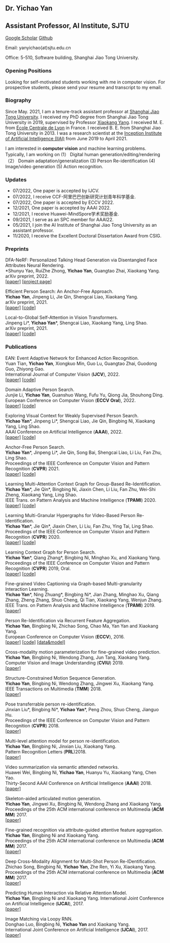 ## Dr. Yichao Yan 

## Assistant Professor, AI Institute, SJTU

[Google Scholar](https://scholar.google.com/citations?user=ZPHMMRkAAAAJ&hl=zh-CN)  [Github](https://github.com/daodaofr)

Email: yanyichao(at)sjtu.edu.cn

Office: 5-510, Software building, Shanghai Jiao Tong University.


### Opening Positions
Looking for self-motivated students working with me in computer vision. For prospective students, please send your resume and transcript to my email.


### Biography

Since May. 2021, I am a tenure-track assistant professor at [Shanghai Jiao Tong University](http://www.sjtu.edu.cn). I received my PhD degree from Shanghai Jiao Tong University in 2019, supervised by Professor [Xiaokang Yang](https://scholar.google.com/citations?user=yDEavdMAAAAJ&hl=en). I received M. E. from [École Centrale de Lyon](https://www.ec-lyon.fr/) in France. I received B. E. from Shanghai Jiao Tong University in 2013. I was a research scientist at the [Inception Institute of Artificial Intelligence (IIAI)](https://www.inceptioniai.org/) from June 2019 to April 2021.

I am interested in **computer vision** and machine learning problems. Typically, I am working on (1） Digital human generation/editing/rendering （2） Domain adaptation/generalization (3) Person Re-identification  (4) Image/video generation (5) Action recognition.


### Updates
- 07/2022, One paper is accepted by IJCV.
- 07/2022, I receive CCF-阿里巴巴创新研究计划青年科学基金.
- 07/2022, One paper is accepted by ECCV 2022.
- 12/2021, One paper is accepted by AAAI 2022.
- 12/2021, I receive Huawei-MindSpore学术奖励基金.
- 09/2021, I serve as an SPC member for AAAI22.
- 05/2021, I join the AI Institute of Shanghai Jiao Tong University as an assistant professor.
- 11/2020, I receive the Excellent Doctoral Dissertation Award from CSIG.

### Preprints
DFA-NeRF: Personalized Talking Head Generation via Disentangled Face Attributes Neural Rendering.  
*Shunyu Yao, RuiZhe Zhong, **Yichao Yan**, Guangtao Zhai, Xiaokang Yang.  
arXiv preprint, 2022.  
[[paper]](https://arxiv.org/abs/2201.00791) [[project page]](https://zerzerzerz.github.io/DFA-NeRF)

Efficient Person Search: An Anchor-Free Approach.  
**Yichao Yan**, Jinpeng Li, Jie Qin, Shengcai Liao, Xiaokang Yang.  
arXiv preprint, 2021.  
[[paper]](https://arxiv.org/abs/2109.00211) [[code]](https://github.com/daodaofr/AlignPS)  


Local-to-Global Self-Attention in Vision Transformers.    
Jinpeng Li\*, **Yichao Yan**\*, Shengcai Liao, Xiaokang Yang, Ling Shao.  
arXiv preprint, 2021.  
[[paper]](https://arxiv.org/abs/2107.04735) [[code]](https://github.com/ljpadam/LG-Transformer)

### Publications

EAN: Event Adaptive Network for Enhanced Action Recognition.  
Yuan Tian,  **Yichao Yan**, Xiongkuo Min, Guo Lu, Guangtao Zhai, Guodong Guo, Zhiyong Gao.  
International Journal of Computer Vision (**IJCV**), 2022.  
[[paper]](https://arxiv.org/abs/2107.10771) [[code]](https://github.com/tianyuan168326/EAN-Pytorch)  


Domain Adaptive Person Search.  
Junjie Li, **Yichao Yan**, Guanshuo Wang, Fufu Yu, Qiong Jia, Shouhong Ding.  
European Conference on Computer Vision (**ECCV Oral**), 2022.   
[[paper](https://arxiv.org/pdf/2207.11898.pdf)]  [[code](https://github.com/caposerenity/DAPS)]  


Exploring Visual Context for Weakly Supervised Person Search.  
**Yichao Yan**\*, Jinpeng Li\*, Shengcai Liao, Jie Qin, Bingbing Ni, Xiaokang Yang, Ling Shao.  
AAAI Conference on Artificial Intelligence (**AAAI**), 2022.  
[[paper]](https://arxiv.org/abs/2106.10506) [[code]](https://github.com/ljpadam/CGPS)  


Anchor-Free Person Search.  
**Yichao Yan**\*, Jinpeng Li\*, Jie Qin, Song Bai, Shengcai Liao, Li Liu, Fan Zhu, Ling Shao.  
Proceedings of the IEEE Conference on Computer Vision and Pattern Recognition (**CVPR**) 2021.  
[[paper]](https://arxiv.org/abs/2103.11617) [[code]](https://github.com/daodaofr/AlignPS)  


Learning Multi-Attention Context Graph for Group-Based Re-Identification.  
**Yichao Yan**\*, Jie Qin\*, Bingbing Ni, Jiaxin Chen, Li Liu, Fan Zhu, Wei-Shi Zheng, Xiaokang Yang, Ling Shao.  
IEEE Trans. on Pattern Analysis and Machine Intelligence (**TPAMI**) 2020.  
[[paper]](https://arxiv.org/abs/2104.14236)  [[code]](https://github.com/daodaofr/group_reid)  


Learning Multi-Granular Hypergraphs for Video-Based Person Re-Identification.   
**Yichao Yan**\*, Jie Qin\*, Jiaxin Chen, Li Liu, Fan Zhu, Ying Tai, Ling Shao.  
Proceedings of the IEEE Conference on Computer Vision and Pattern Recognition (**CVPR**) 2020.  
[[paper]](https://openaccess.thecvf.com/content_CVPR_2020/papers/Yan_Learning_Multi-Granular_Hypergraphs_for_Video-Based_Person_Re-Identification_CVPR_2020_paper.pdf)  [[code]](https://github.com/daodaofr/hypergraph_reid) 


Learning Context Graph for Person Search.  
**Yichao Yan**\*, Qiang Zhang\*, Bingbing Ni, Minghao Xu, and Xiaokang Yang.  
Proceedings of the IEEE Conference on Computer Vision and Pattern Recognition (**CVPR**) 2019, Oral.  
[[paper]](https://arxiv.org/abs/1904.01830)  [[code]](https://github.com/sjtuzq/person_search_gcn)


Fine-grained Video Captioning via Graph-based Multi-granularity Interaction Learning.  
**Yichao Yan**\*, Ning Zhuang\*, Bingbing Ni\*, Jian Zhang, Minghao Xu, Qiang Zhang, Zheng Zhang, Shuo Cheng, Qi Tian, Xiaokang Yang, Wenjun Zhang.  
IEEE Trans. on Pattern Analysis and Machine Intelligence (**TPAMI**) 2019.  
[[paper]](https://ieeexplore.ieee.org/document/8865609)



Person Re-Identification via Recurrent Feature Aggregation.  
**Yichao Yan**, Bingbing Ni, Zhichao Song, Chao Ma, Yan Yan and Xiaokang Yang.  
European Conference on Computer Vision (**ECCV**), 2016.  
[[paper]](https://drive.google.com/open?id=0ByS8YXR7ycXHU1ZwSXNPWUNtNFU) [[code]](https://github.com/daodaofr/caffe-re-id) [[data&model]](https://drive.google.com/open?id=0ByS8YXR7ycXHMGtJSkRLQUVlcmM)



Cross-modality motion parameterization for fine-grained video prediction.  
**Yichao Yan**, Bingbing Ni, Wendong Zhang, Jun Tang, Xiaokang Yang.  
Computer Vision and Image Understanding (**CVIU**) 2019.  
[[paper]](https://www.sciencedirect.com/science/article/abs/pii/S1077314219300426) 



Structure-Constrained Motion Sequence Generation.  
**Yichao Yan**, Bingbing Ni, Wendong Zhang, Jingwei Xu, Xiaokang Yang.  
IEEE Transactions on Multimedia (**TMM**) 2018.  
[[paper]](https://ieeexplore.ieee.org/abstract/document/8565937)



Pose transferrable person re-identification.  
Jinxian Liu\*, Bingbing Ni\*, **Yichao Yan**\*, Peng Zhou, Shuo Cheng, Jianguo Hu.  
Proceedings of the IEEE Conference on Computer Vision and Pattern Recognition (**CVPR**) 2018.  
[[paper]](http://openaccess.thecvf.com/content_cvpr_2018/html/Liu_Pose_Transferrable_Person_CVPR_2018_paper.html)



Multi-level attention model for person re-identification.  
**Yichao Yan**, Bingbing Ni, Jinxian Liu, Xiaokang Yang.  
Pattern Recognition Letters (**PRL**)2018.  
[[paper]](https://www.sciencedirect.com/science/article/abs/pii/S0167865518304562)



Video summarization via semantic attended networks.  
Huawei Wei, Bingbing Ni, **Yichao Yan**, Huanyu Yu, Xiaokang Yang, Chen Yao.  
Thirty-Second AAAI Conference on Artificial Intelligence  (**AAAI**) 2018.  
[[paper]](https://www.aaai.org/ocs/index.php/AAAI/AAAI18/paper/view/16581/15690)



Skeleton-aided articulated motion generation.  
**Yichao Yan**, Jingwei Xu, Bingbing Ni, Wendong Zhang and Xiaokang Yang.  
Proceedings of the 25th ACM international conference on Multimedia (**ACM MM**) 2017.  
[[paper]](https://arxiv.org/abs/1707.01058)



Fine-grained recognition via attribute-guided attentive feature aggregation.  
**Yichao Yan**, Bingbing Ni and Xiaokang Yang.  
Proceedings of the 25th ACM international conference on Multimedia (**ACM MM**) 2017.  
[[paper]](https://dl.acm.org/citation.cfm?id=3123358)



Deep Cross-Modality Alignment for Multi-Shot Person Re-IDentification.  
Zhichao Song, Bingbing Ni, **Yichao Yan**, Zhe Ren, Yi Xu, Xiaokang Yang.  
Proceedings of the 25th ACM international conference on Multimedia (**ACM MM**) 2017.  
[[paper]](https://dl.acm.org/citation.cfm?id=3123324)



Predicting Human Interaction via Relative Attention Model.  
**Yichao Yan**, Bingbing Ni and Xiaokang Yang.  International Joint Conference on Artificial Intelligence (**IJCAI**), 2017.  
[[paper]](https://arxiv.org/pdf/1705.09467.pdf)



Image Matching via Loopy RNN.  
Donghao Luo, Bingbing Ni, **Yichao Yan** and Xiaokang Yang.  
International Joint Conference on Artificial Intelligence (**IJCAI**), 2017.  
[[paper]](https://arxiv.org/abs/1706.03190)


